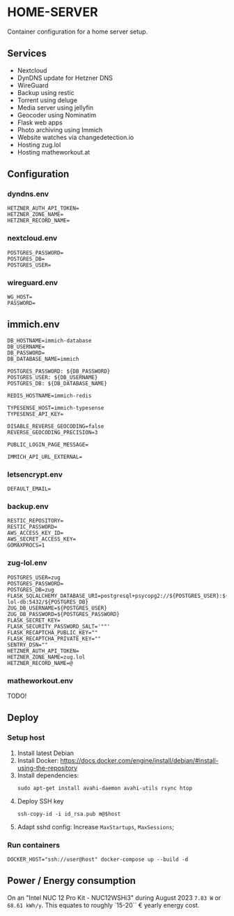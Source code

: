 # HOME-SERVER

Container configuration for a home server setup.

## Services

* Nextcloud
* DynDNS update for Hetzner DNS
* WireGuard
* Backup using restic
* Torrent using deluge
* Media server using jellyfin
* Geocoder using Nominatim
* Flask web apps
* Photo archiving using Immich
* Website watches via changedetection.io
* Hosting zug.lol
* Hosting matheworkout.at

## Configuration

### dyndns.env

```
HETZNER_AUTH_API_TOKEN=
HETZNER_ZONE_NAME=
HETZNER_RECORD_NAME=
```

### nextcloud.env

```
POSTGRES_PASSWORD=
POSTGRES_DB=
POSTGRES_USER=
```

### wireguard.env

```
WG_HOST=
PASSWORD=
```

## immich.env

```
DB_HOSTNAME=immich-database
DB_USERNAME=
DB_PASSWORD=
DB_DATABASE_NAME=immich

POSTGRES_PASSWORD: ${DB_PASSWORD}
POSTGRES_USER: ${DB_USERNAME}
POSTGRES_DB: ${DB_DATABASE_NAME}

REDIS_HOSTNAME=immich-redis

TYPESENSE_HOST=immich-typesense
TYPESENSE_API_KEY=

DISABLE_REVERSE_GEOCODING=false
REVERSE_GEOCODING_PRECISION=3

PUBLIC_LOGIN_PAGE_MESSAGE=

IMMICH_API_URL_EXTERNAL=
```
### letsencrypt.env

```
DEFAULT_EMAIL=
```

### backup.env

```
RESTIC_REPOSITORY=
RESTIC_PASSWORD=
AWS_ACCESS_KEY_ID=
AWS_SECRET_ACCESS_KEY=
GOMAXPROCS=1
```

### zug-lol.env

```
POSTGRES_USER=zug
POSTGRES_PASSWORD=
POSTGRES_DB=zug
FLASK_SQLALCHEMY_DATABASE_URI=postgresql+psycopg2://${POSTGRES_USER}:${POSTGRES_PASSWORD}@zug-lol-db:5432/${POSTGRES_DB}
ZUG_DB_USERNAME=${POSTGRES_USER}
ZUG_DB_PASSWORD=${POSTGRES_PASSWORD}
FLASK_SECRET_KEY=
FLASK_SECURITY_PASSWORD_SALT='""'
FLASK_RECAPTCHA_PUBLIC_KEY=""
FLASK_RECAPTCHA_PRIVATE_KEY=""
SENTRY_DSN=""
HETZNER_AUTH_API_TOKEN=
HETZNER_ZONE_NAME=zug.lol
HETZNER_RECORD_NAME=@
```

### matheworkout.env

TODO!

## Deploy

### Setup host

1. Install latest Debian
2. Install Docker: https://docs.docker.com/engine/install/debian/#install-using-the-repository
3. Install dependencies:
    ```
    sudo apt-get install avahi-daemon avahi-utils rsync htop
    ```
4. Deploy SSH key
   ```
   ssh-copy-id -i id_rsa.pub m@$host
   ```
5. Adapt sshd config: Increase `MaxStartups`, `MaxSessions`;

### Run containers

```
DOCKER_HOST="ssh://user@host" docker-compose up --build -d
```

## Power / Energy consumption

On an "Intel NUC 12 Pro Kit - NUC12WSHi3" during August 2023 `7.83 W` or `68.61 kWh/y`.
This equates to roughly `15-20`` € yearly energy cost.
